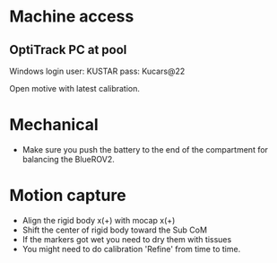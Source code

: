 # Machine access

## OptiTrack PC at pool
Windows login
user: KUSTAR
pass: Kucars@22

Open motive with latest calibration.

# Mechanical

- Make sure you push the battery to the end of the compartment for balancing the BlueROV2.


# Motion capture
- Align the rigid body x(+) with mocap x(+)
- Shift the center of rigid body toward the Sub CoM
- If the markers got wet you need to dry them with tissues
- You might need to do calibration 'Refine' from time to time.